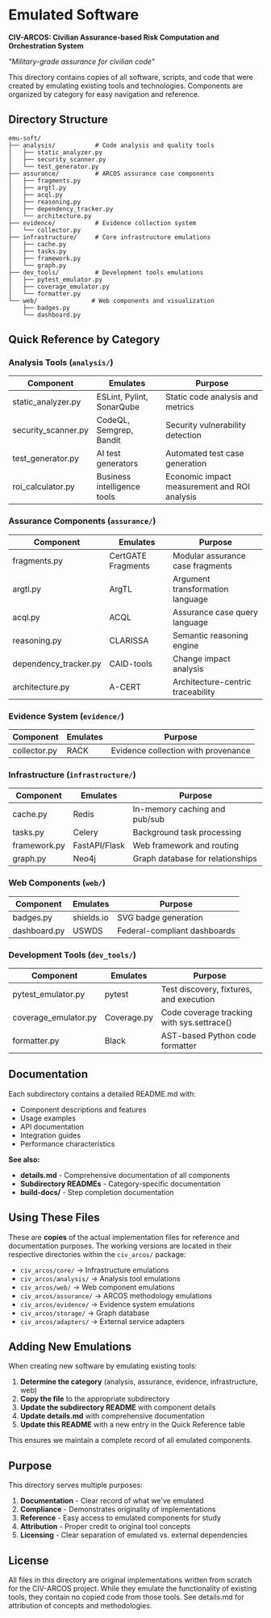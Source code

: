 # Emulated Software

**CIV-ARCOS: Civilian Assurance-based Risk Computation and Orchestration System**

*"Military-grade assurance for civilian code"*

This directory contains copies of all software, scripts, and code that were created by emulating existing tools and technologies. Components are organized by category for easy navigation and reference.

## Directory Structure

```
emu-soft/
├── analysis/           # Code analysis and quality tools
│   ├── static_analyzer.py
│   ├── security_scanner.py
│   └── test_generator.py
├── assurance/          # ARCOS assurance case components
│   ├── fragments.py
│   ├── argtl.py
│   ├── acql.py
│   ├── reasoning.py
│   ├── dependency_tracker.py
│   └── architecture.py
├── evidence/           # Evidence collection system
│   └── collector.py
├── infrastructure/     # Core infrastructure emulations
│   ├── cache.py
│   ├── tasks.py
│   ├── framework.py
│   └── graph.py
├── dev_tools/          # Development tools emulations
│   ├── pytest_emulator.py
│   ├── coverage_emulator.py
│   └── formatter.py
└── web/               # Web components and visualization
    ├── badges.py
    └── dashboard.py
```

## Quick Reference by Category

### Analysis Tools (`analysis/`)
| Component | Emulates | Purpose |
|-----------|----------|---------|
| static_analyzer.py | ESLint, Pylint, SonarQube | Static code analysis and metrics |
| security_scanner.py | CodeQL, Semgrep, Bandit | Security vulnerability detection |
| test_generator.py | AI test generators | Automated test case generation |
| roi_calculator.py | Business intelligence tools | Economic impact measurement and ROI analysis |

### Assurance Components (`assurance/`)
| Component | Emulates | Purpose |
|-----------|----------|---------|
| fragments.py | CertGATE Fragments | Modular assurance case fragments |
| argtl.py | ArgTL | Argument transformation language |
| acql.py | ACQL | Assurance case query language |
| reasoning.py | CLARISSA | Semantic reasoning engine |
| dependency_tracker.py | CAID-tools | Change impact analysis |
| architecture.py | A-CERT | Architecture-centric traceability |

### Evidence System (`evidence/`)
| Component | Emulates | Purpose |
|-----------|----------|---------|
| collector.py | RACK | Evidence collection with provenance |

### Infrastructure (`infrastructure/`)
| Component | Emulates | Purpose |
|-----------|----------|---------|
| cache.py | Redis | In-memory caching and pub/sub |
| tasks.py | Celery | Background task processing |
| framework.py | FastAPI/Flask | Web framework and routing |
| graph.py | Neo4j | Graph database for relationships |

### Web Components (`web/`)
| Component | Emulates | Purpose |
|-----------|----------|---------|
| badges.py | shields.io | SVG badge generation |
| dashboard.py | USWDS | Federal-compliant dashboards |

### Development Tools (`dev_tools/`)
| Component | Emulates | Purpose |
|-----------|----------|---------|
| pytest_emulator.py | pytest | Test discovery, fixtures, and execution |
| coverage_emulator.py | Coverage.py | Code coverage tracking with sys.settrace() |
| formatter.py | Black | AST-based Python code formatter |

## Documentation

Each subdirectory contains a detailed README.md with:
- Component descriptions and features
- Usage examples
- API documentation
- Integration guides
- Performance characteristics

**See also:**
- **details.md** - Comprehensive documentation of all components
- **Subdirectory READMEs** - Category-specific documentation
- **build-docs/** - Step completion documentation

## Using These Files

These are **copies** of the actual implementation files for reference and documentation purposes. The working versions are located in their respective directories within the `civ_arcos/` package:

- `civ_arcos/core/` → Infrastructure emulations
- `civ_arcos/analysis/` → Analysis tool emulations
- `civ_arcos/web/` → Web component emulations
- `civ_arcos/assurance/` → ARCOS methodology emulations
- `civ_arcos/evidence/` → Evidence system emulations
- `civ_arcos/storage/` → Graph database
- `civ_arcos/adapters/` → External service adapters

## Adding New Emulations

When creating new software by emulating existing tools:

1. **Determine the category** (analysis, assurance, evidence, infrastructure, web)
2. **Copy the file** to the appropriate subdirectory
3. **Update the subdirectory README** with component details
4. **Update details.md** with comprehensive documentation
5. **Update this README** with a new entry in the Quick Reference table

This ensures we maintain a complete record of all emulated components.

## Purpose

This directory serves multiple purposes:

1. **Documentation** - Clear record of what we've emulated
2. **Compliance** - Demonstrates originality of implementations
3. **Reference** - Easy access to emulated components for study
4. **Attribution** - Proper credit to original tool concepts
5. **Licensing** - Clear separation of emulated vs. external dependencies

## License

All files in this directory are original implementations written from scratch for the CIV-ARCOS project. While they emulate the functionality of existing tools, they contain no copied code from those tools. See details.md for attribution of concepts and methodologies.
